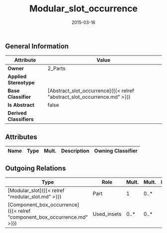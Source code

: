 ﻿---
title: Modular_slot_occurrence
toc: false
type: specs
date: "2015-03-16"
draft: false
specification: KBL
version: 2.4
documentType: "Recommendation"
elementType: Class
classes:
  - Modular_slot_occurrence
menu_name: kbl-2.4
---


## General Information

| Attribute               | Value |
|-------------------------|-------|
| **Owner**               | 2_Parts |
| **Applied Stereotype**  |   |
| **Base Classifier**     | [Abstract_slot_occurrence]({{< relref "abstract_slot_occurrence.md" >}})<br/>  |
| **Is Abstract**         | false |
| **Derived Classifiers** |   |

## Attributes
|  Name  |  Type  |  Mult.  |  Description  |  Owning Classifier  |
|--------|--------|---------|---------------|--------------|

## Outgoing Relations
|    Type  |   Role   |   Mult.   |   Mult.   |   Description   |
|----------|----------|-----------|-----------|-----------------|
| [Modular_slot]({{< relref "modular_slot.md" >}}) | Part | 1 | 0..* |  |
| [Component_box_occurrence]({{< relref "component_box_occurrence.md" >}}) | Used_insets | 0..* | 0..* |  |
